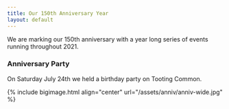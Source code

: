 ```yaml
---
title: Our 150th Anniversary Year
layout: default
---
```


We are marking our 150th anniversary with a year long series of events running throughout 2021.

### Anniversary Party

On Saturday July 24th we held a birthday party on Tooting Common.

{% include bigimage.html align="center" url="/assets/anniv/anniv-wide.jpg" %}
